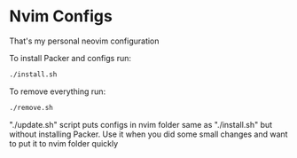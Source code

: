 # Nvim Configs

That's my personal neovim configuration

To install Packer and configs run:
```sh
./install.sh
```

To remove everything run:
```sh
./remove.sh
```

"./update.sh" script puts configs in nvim folder same as "./install.sh" but without installing Packer.
Use it when you did some small changes and want to put it to nvim folder quickly

